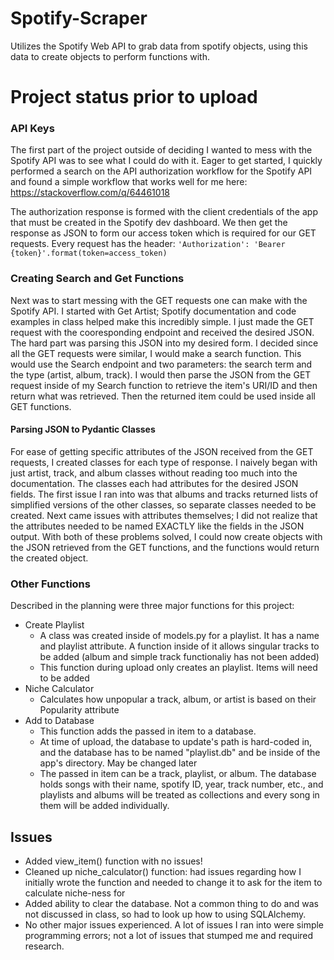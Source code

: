 # Spotify-Scraper
Utilizes the Spotify Web API to grab data from spotify objects, using this data to create objects to perform functions with.


# Project status prior to upload

### API Keys
The first part of the project outside of deciding I wanted to mess with the Spotify API was to see what I could do with it. Eager to get started, I quickly performed a search on the API authorization workflow for the Spotify API and found a simple workflow that works well for me here: https://stackoverflow.com/q/64461018

The authorization response is formed with the client credentials of the app that must be created in the Spotify dev dashboard. We then get the response as JSON to form our access token which is required for our GET requests. Every request has the header: `'Authorization': 'Bearer {token}'.format(token=access_token)`

### Creating Search and Get Functions
Next was to start messing with the GET requests one can make with the Spotify API. I started with Get Artist; Spotify documentation and code examples in class helped make this incredibly simple. I just made the GET request with the cooresponding endpoint and received the desired JSON. The hard part was parsing this JSON into my desired form. I decided since all the GET requests were similar, I would make a search function. This would use the Search endpoint and two parameters: the search term and the type (artist, album, track). I would then parse the JSON from the GET request inside of my Search function to retrieve the item's URI/ID and then return what was retrieved. Then the returned item could be used inside all GET functions. 
#### Parsing JSON to Pydantic Classes
For ease of getting specific attributes of the JSON received from the GET requests, I created classes for each type of response. I naively began with just artist, track, and album classes without reading too much into the documentation. The classes each had attributes for the desired JSON fields. The first issue I ran into was that albums and tracks returned lists of simplified versions of the other classes, so separate classes needed to be created. Next came issues with attributes themselves; I did not realize that the attributes needed to be named EXACTLY like the fields in the JSON output. With both of these problems solved, I could now create objects with the JSON retrieved from the GET functions, and the functions would return the created object. 

### Other Functions
Described in the planning were three major functions for this project:
- Create Playlist
    - A class was created inside of models.py for a playlist. It has a name and playlist attribute. A function inside of it allows singular tracks to be added (album and simple track functionaliy has not been added)
    - This function during upload only creates an playlist. Items will need to be added
- Niche Calculator
    - Calculates how unpopular a track, album, or artist is based on their Popularity attribute
- Add to Database
    - This function adds the passed in item to a database.
    - At time of upload, the database to update's path is hard-coded in, and the database has to be named "playlist.db" and be inside of the app's directory. May be changed later
    - The passed in item can be a track, playlist, or album. The database holds songs with their name, spotify ID, year, track number, etc., and playlists and albums will be treated as collections and every song in them will be added individually.


## Issues

- Added view_item() function with no issues!
- Cleaned up niche_calculator() function: had issues regarding how I initially wrote the function and needed to change it to ask for the item to calculate niche-ness for
- Added ability to clear the database. Not a common thing to do and was not discussed in class, so had to look up how to using SQLAlchemy.
- No other major issues experienced. A lot of issues I ran into were simple programming errors; not a lot of issues that stumped me and required research.
